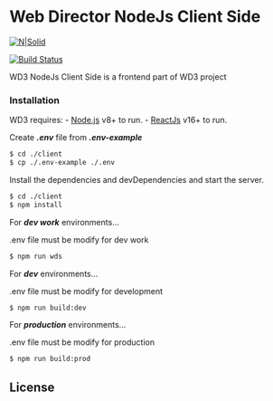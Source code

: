 # Web Director NodeJs Client Side

[![N|Solid](https://cldup.com/dTxpPi9lDf.thumb.png)](https://nodesource.com/products/nsolid)

[![Build Status](https://travis-ci.org/joemccann/dillinger.svg?branch=master)](https://travis-ci.org/joemccann/dillinger)

WD3 NodeJs Client Side is a frontend part of WD3 project

### Installation

WD3 requires:
    - [Node.js](https://nodejs.org/) v8+ to run.
    - [ReactJs](https://reactjs.org/) v16+ to run.

Create ***.env*** file from ***.env-example***
```sh
$ cd ./client
$ cp ./.env-example ./.env
```


Install the dependencies and devDependencies and start the server.

```sh
$ cd ./client
$ npm install
```

For ***dev work*** environments...

.env file must be modify for dev work
```sh
$ npm run wds
```

For ***dev*** environments...

.env file must be modify for development
```sh
$ npm run build:dev
```

For ***production*** environments...

.env file must be modify for production
```sh
$ npm run build:prod
```



License
----

